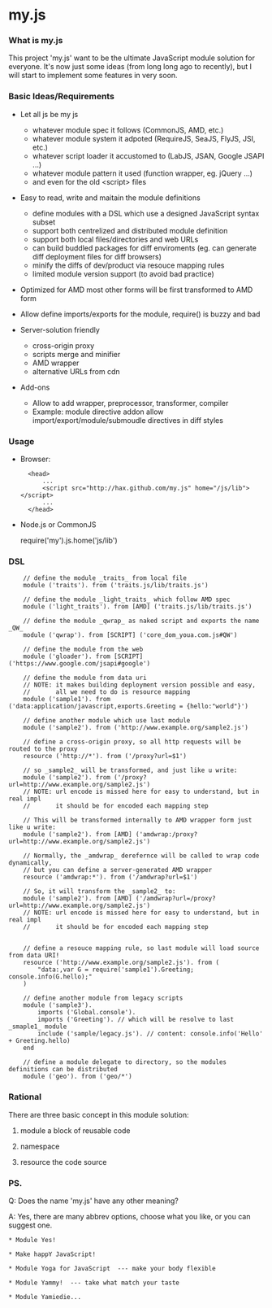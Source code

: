 # my.js #

### What is my.js ###

This project 'my.js' want to be the ultimate JavaScript module solution for 
everyone. It's now just some ideas (from long long ago to recently), but I 
will start to implement some features in very soon.

### Basic Ideas/Requirements ###

* Let all js be my js

	* whatever module spec it follows (CommonJS, AMD, etc.)
	* whatever module system it adpoted (RequireJS, SeaJS, FlyJS, JSI, etc.)
	* whatever script loader it accustomed to (LabJS, JSAN, Google JSAPI ...)
	* whatever module pattern it used (function wrapper, eg. jQuery ...)
	* and even for the old \<script\> files

* Easy to read, write and maitain the module definitions

	* define modules with a DSL which use a designed JavaScript syntax subset
	* support both centrelized and distributed module definition
	* support both local files/directories and web URLs
	* can build buddled packages for diff enviroments
		(eg. can generate diff deployment files for diff browsers)
	* minify the diffs of dev/product via resouce mapping rules
	* limited module version support (to avoid bad practice)

* Optimized for AMD
	most other forms will be first transformed to AMD form

* Allow define imports/exports for the module, require() is buzzy and bad 

* Server-solution friendly
	* cross-origin proxy
	* scripts merge and minifier
	* AMD wrapper
	* alternative URLs from cdn
	 
* Add-ons
	* Allow to add wrapper, preprocessor, transformer, compiler
	* Example: module directive addon
		allow import/export/module/submoudle directives in diff styles

### Usage ###

* Browser:

		<head>
			...
			<script src="http://hax.github.com/my.js" home="/js/lib"></script>
			...
		</head>

* Node.js or CommonJS

	require('my').js.home('js/lib')

### DSL ###

		// define the module _traits_ from local file
		module ('traits'). from ('traits.js/lib/traits.js')

		// define the module _light_traits_ which follow AMD spec
		module ('light_traits'). from [AMD] ('traits.js/lib/traits.js')

		// define the module _qwrap_ as naked script and exports the name _QW_
		module ('qwrap'). from [SCRIPT] ('core_dom_youa.com.js#QW')

		// define the module from the web
		module ('gloader'). from [SCRIPT] ('https://www.google.com/jsapi#google')

		// define the module from data uri
		// NOTE: it makes building deployment version possible and easy,
		//       all we need to do is resource mapping
		module ('sample1'). from ('data:application/javascript,exports.Greeting = {hello:"world"}')

		// define another module which use last module
		module ('sample2'). from ('http://www.example.org/sample2.js')

		// define a cross-origin proxy, so all http requests will be routed to the proxy
		resource ('http://*'). from ('/proxy?url=$1')

		// so _sample2_ will be transformed, and just like u write:
		module ('sample2'). from ('/proxy?url=http://www.example.org/sample2.js')
		// NOTE: url encode is missed here for easy to understand, but in real impl  
		//       it should be for encoded each mapping step

		// This will be transformed internally to AMD wrapper form just like u write:
		module ('sample2'). from [AMD] ('amdwrap:/proxy?url=http://www.example.org/sample2.js')

		// Normally, the _amdwrap_ derefernce will be called to wrap code dynamically,
		// but you can define a server-generated AMD wrapper
		resource ('amdwrap:*'). from ('/amdwrap?url=$1')

		// So, it will transform the _sample2_ to:
		module ('sample2'). from [AMD] ('/amdwrap?url=/proxy?url=http://www.example.org/sample2.js')
		// NOTE: url encode is missed here for easy to understand, but in real impl 
		//       it should be for encoded each mapping step


		// define a resouce mapping rule, so last module will load source from data URI!
		resource ('http://www.example.org/sample2.js'). from (
			"data:,var G = require('sample1').Greeting; console.info(G.hello);"
		)

		// define another module from legacy scripts
		module ('sample3'). 
			imports ('Global.console').
			imports ('Greeting'). // which will be resolve to last _smaple1_ module
			include ('sample/legacy.js'). // content: console.info('Hello' + Greeting.hello)
		end

		// define a module delegate to directory, so the modules definitions can be distributed
		module ('geo'). from ('geo/*')


### Rational ###

There are three basic concept in this module solution:
1. module
	a block of reusable code 
2. namespace
	
3. resource
	the code source


### PS. ###

Q:	Does the name 'my.js' have any other meaning?

A:	Yes, there are many abbrev options, choose what you like,
	or you can suggest one.

	* Module Yes!

	* Make happY JavaScript!
	
	* Module Yoga for JavaScript  --- make your body flexible
	
	* Module Yammy!  --- take what match your taste
	
	* Module Yamiedie...
	
 
 